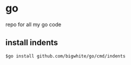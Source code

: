 # go
repo for all my go code

## install indents

```
$go install github.com/bigwhite/go/cmd/indents
```

